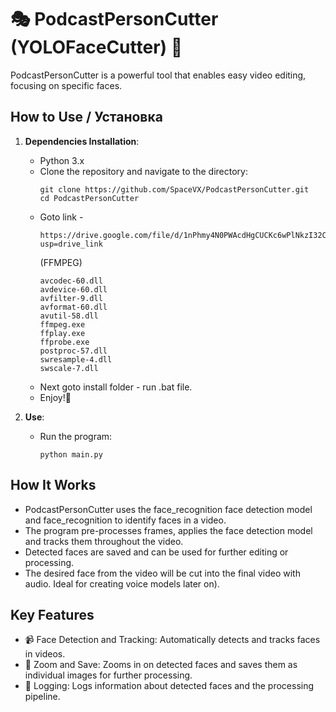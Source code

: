# 🎭 PodcastPersonCutter (YOLOFaceCutter) 🌟

PodcastPersonCutter is a powerful tool that enables easy video editing, focusing on specific faces.

## How to Use / Установка

1. **Dependencies Installation**:
   - Python 3.x
   - Clone the repository and navigate to the directory:
     ```
     git clone https://github.com/SpaceVX/PodcastPersonCutter.git
     cd PodcastPersonCutter
     ```
   - Goto link -
     ```
     https://drive.google.com/file/d/1nPhmy4N0PWAcdHgCUCKc6wPlNkzI32Cj/view?usp=drive_link
     ```
     (FFMPEG)
     ```
     avcodec-60.dll
     avdevice-60.dll
     avfilter-9.dll
     avformat-60.dll
     avutil-58.dll
     ffmpeg.exe
     ffplay.exe
     ffprobe.exe
     postproc-57.dll
     swresample-4.dll
     swscale-7.dll
     ```
   - Next goto install folder - run .bat file.
   - Enjoy!🌟

2. **Use**:
   - Run the program:
     ```
     python main.py
     ```

## How It Works

- PodcastPersonCutter uses the face_recognition face detection model and face_recognition to identify faces in a video.
- The program pre-processes frames, applies the face detection model and tracks them throughout the video.
- Detected faces are saved and can be used for further editing or processing.
- The desired face from the video will be cut into the final video with audio. Ideal for creating voice models later on).

## Key Features

- 📹 Face Detection and Tracking: Automatically detects and tracks faces in videos.
- 🎨 Zoom and Save: Zooms in on detected faces and saves them as individual images for further processing.
- 📝 Logging: Logs information about detected faces and the processing pipeline.
